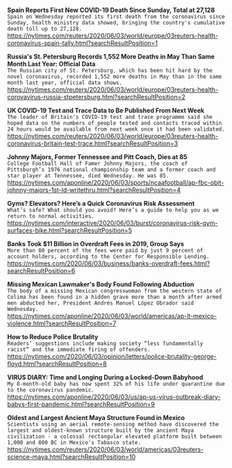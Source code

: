 **Spain Reports First New COVID-19 Death Since Sunday, Total at 27,128**\
`Spain on Wednesday reported its first death from the coronavirus since Sunday, health ministry data showed, bringing the country's cumulative death toll up to 27,128.`\
https://nytimes.com/reuters/2020/06/03/world/europe/03reuters-health-coronavirus-spain-tally.html?searchResultPosition=1

**Russia's St. Petersburg Records 1,552 More Deaths in May Than Same Month Last Year: Official Data**\
`The Russian city of St. Petersburg, which has been hit hard by the novel coronavirus, recorded 1,552 more deaths in May than in the same month last year, official data shows. `\
https://nytimes.com/reuters/2020/06/03/world/europe/03reuters-health-corovavirus-russia-stpetersburg.html?searchResultPosition=2

**UK COVID-19 Test and Trace Data to Be Published From Next Week**\
`The leader of Britain's COVID-19 test and trace programme said she hoped data on the numbers of people tested and contacts traced within 24 hours would be available from next week once it had been validated.`\
https://nytimes.com/reuters/2020/06/03/world/europe/03reuters-health-coronavirus-britain-test-trace.html?searchResultPosition=3

**Johnny Majors, Former Tennessee and Pitt Coach, Dies at 85**\
`College Football Hall of Famer Johnny Majors, the coach of Pittsburgh’s 1976 national championship team and a former coach and star player at Tennessee, died Wednesday. He was 85.`\
https://nytimes.com/aponline/2020/06/03/sports/ncaafootball/ap-fbc-obit-johnny-majors-1st-ld-writethru.html?searchResultPosition=4

**Gyms? Elevators? Here’s a Quick Coronavirus Risk Assessment**\
`What’s safe? What should you avoid? Here’s a guide to help you as we return to normal activities.`\
https://nytimes.com/interactive/2020/06/03/burst/coronavirus-risk-gym-surfaces-bike.html?searchResultPosition=5

**Banks Took $11 Billion in Overdraft Fees in 2019, Group Says**\
`More than 80 percent of the fees were paid by just 9 percent of account holders, according to the Center for Responsible Lending.`\
https://nytimes.com/2020/06/03/business/banks-overdraft-fees.html?searchResultPosition=6

**Missing Mexican Lawmaker's Body Found Following Abduction**\
`The body of a missing Mexican congresswoman from the western state of Colima has been found in a hidden grave more than a month after armed men abducted her, President Andrés Manuel López Obrador said Wednesday.`\
https://nytimes.com/aponline/2020/06/03/world/americas/ap-lt-mexico-violence.html?searchResultPosition=7

**How to Reduce Police Brutality**\
`Readers’ suggestions include making society “less fundamentally racist” and the immediate firing of offenders.`\
https://nytimes.com/2020/06/03/opinion/letters/police-brutality-george-floyd.html?searchResultPosition=8

**VIRUS DIARY: Time and Longing During a Locked-Down Babyhood**\
`My 8-month-old baby has now spent 32% of his life under quarantine due to the coronavirus pandemic.`\
https://nytimes.com/aponline/2020/06/03/us/ap-us-virus-outbreak-diary-babys-first-pandemic.html?searchResultPosition=9

**Oldest and Largest Ancient Maya Structure Found in Mexico**\
`Scientists using an aerial remote-sensing method have discovered the largest and oldest-known structure built by the ancient Maya civilization - a colossal rectangular elevated platform built between 1,000 and 800 BC in Mexico's Tabasco state.`\
https://nytimes.com/reuters/2020/06/03/world/americas/03reuters-science-maya.html?searchResultPosition=10

